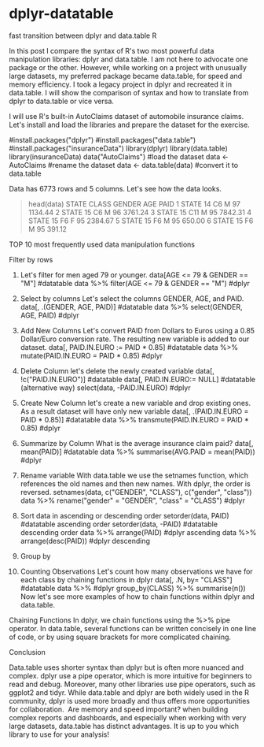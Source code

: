 # dplyr-datatable
fast transition between dplyr and data.table R

In this post I compare the syntax of R's two most powerful data manipulation libraries: dplyr and data.table. I am not here to advocate one package or the other. However, while working on a project with unusually large datasets, my preferred package became data.table, for speed and memory efficiency. I took a legacy project in dplyr and recreated it in data.table. I will show the comparison of syntax and how to translate from dplyr to data.table or vice versa. 



I will use R's built-in AutoClaims dataset of automobile insurance claims. Let's install and load the libraries and prepare the dataset for the exercise.

#install.packages("dplyr")
#install.packages("data.table")
#install.packages("insuranceData")
library(dplyr)
library(data.table)
library(insuranceData)
data("AutoClaims") #load the dataset
data <- AutoClaims #rename the dataset
data <- data.table(data) #convert it to data.table

Data has 6773 rows and 5 columns. Let's see how the data looks.

> head(data)
STATE CLASS GENDER AGE PAID
1 STATE 14 C6 M 97 1134.44
2 STATE 15 C6 M 96 3761.24
3 STATE 15 C11 M 95 7842.31
4 STATE 15 F6 F 95 2384.67
5 STATE 15 F6 M 95 650.00
6 STATE 15 F6 M 95 391.12


TOP 10 most frequently used data manipulation functions


Filter by rows

1. Let's filter for men aged 79 or younger.
data[AGE <= 79 & GENDER == "M"] #datatable
data %>% filter(AGE <= 79 & GENDER == "M") #dplyr

2. Select by columns
Let's select the columns GENDER, AGE, and PAID.
data[, .(GENDER, AGE, PAID)] #datatable
data %>% select(GENDER, AGE, PAID) #dplyr

3. Add New Columns
Let's convert PAID from Dollars to Euros using a 0.85 Dollar/Euro conversion rate. The resulting new variable is added to our dataset.
data[, PAID.IN.EURO := PAID * 0.85] #datatable
data %>% mutate(PAID.IN.EURO = PAID * 0.85) #dplyr

4. Delete Column
let's delete the newly created variable
data[, !c("PAID.IN.EURO")] #datatable
data[, PAID.IN.EURO:= NULL] #datatable (alternative way)
select(data, -PAID.IN.EURO) #dplyr

5. Create New Column
let's create a new variable and drop existing ones. As a result dataset will have only new variable
data[, .(PAID.IN.EURO = PAID * 0.85)] #datatable
data %>% transmute(PAID.IN.EURO = PAID * 0.85) #dplyr

6. Summarize by Column
What is the average insurance claim paid?
data[, mean(PAID)] #datatable
data %>% summarise(AVG.PAID = mean(PAID)) #dplyr

7. Rename variable
With data.table we use the setnames function, which references the old names and then new names. With dplyr, the order is reversed.
setnames(data, c("GENDER", "CLASS"), c("gender", "class"))
data %>% rename("gender" = "GENDER", "class" = "CLASS") #dplyr

8. Sort data in ascending or descending order
setorder(data, PAID) #datatable ascending order
setorder(data, -PAID) #datatable descending order
data %>% arrange(PAID) #dplyr ascending 
data %>% arrange(desc(PAID)) #dplyr descending

9. Group by
10. Counting Observations
Let's count how many observations we have for each class by chaining functions in dplyr
data[, .N, by= "CLASS"] #datatable
data %>% #dplyr
 group_by(CLASS) %>%
 summarise(n())
Now let's see more examples of how to chain functions within dplyr and data.table.


Chaining Functions
In dplyr, we chain functions using the %>% pipe operator. In data.table, several functions can be written concisely in one line of code, or by using square brackets for more complicated chaining.



Conclusion

 Data.table uses shorter syntax than dplyr but is often more nuanced and complex. dplyr use a pipe operator, which is more intuitive for beginners to read and debug. Moreover, many other libraries use pipe operators, such as ggplot2 and tidyr. While data.table and dplyr are both widely used in the R community, dplyr is used more broadly and thus offers more opportunities for collaboration. 
Are memory and speed important? when building complex reports and dashboards, and especially when working with very large datasets, data.table has distinct advantages.
It is up to you which library to use for your analysis!
